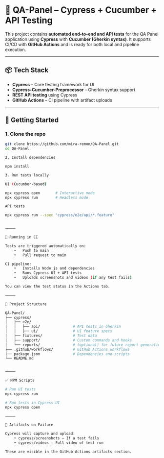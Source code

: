 
# 🧪 QA-Panel – Cypress + Cucumber + API Testing

This project contains **automated end-to-end and API tests** for the QA Panel application using **Cypress** with **Cucumber (Gherkin syntax)**. It supports CI/CD with **GitHub Actions** and is ready for both local and pipeline execution.

---

## 📦 Tech Stack

- **Cypress** – Core testing framework for UI
- **Cypress-Cucumber-Preprocessor** – Gherkin syntax support
- **REST API testing** using Cypress
- **GitHub Actions** – CI pipeline with artifact uploads

---

## 🚀 Getting Started

### 1. Clone the repo

```bash
git clone https://github.com/mira-remon/QA-Panel.git
cd QA-Panel

2. Install dependencies

npm install

3. Run tests locally

UI (Cucumber-based)

npx cypress open       # Interactive mode
npx cypress run        # Headless mode

API tests

npx cypress run --spec "cypress/e2e/api/*.feature"


⸻

🧪 Running in CI

Tests are triggered automatically on:
	•	Push to main
	•	Pull request to main

CI pipeline:
	•	Installs Node.js and dependencies
	•	Runs Cypress UI + API tests
	•	Uploads screenshots and videos (if any test fails)

You can view the test status in the Actions tab.

⸻

📁 Project Structure

QA-Panel/
├── cypress/
│   ├── e2e/
│   │   ├── api/               # API tests in Gherkin
│   │   ├── ui/                # UI feature specs
│   ├── fixtures/              # Test data
│   ├── support/               # Custom commands and hooks
│   └── reports/               # (optional) for future report generation
├── .github/workflows/         # GitHub Actions workflows
├── package.json               # Dependencies and scripts
└── README.md


⸻

✅ NPM Scripts

# Run UI tests
npx cypress run

# Run tests in Cypress UI
npx cypress open

⸻

📸 Artifacts on Failure

Cypress will capture and upload:
	• cypress/screenshots – If a test fails
	• cypress/videos – Full video of test run

These are visible in the GitHub Actions artifacts section.

